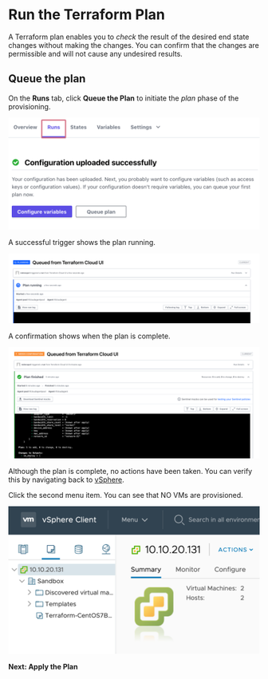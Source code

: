 # Run the Terraform Plan

A Terraform plan enables you to *check* the result of the desired end state changes without making the changes. You can confirm that the changes are permissible and will not cause any undesired results.

## Queue the plan

On the __Runs__ tab, click __Queue the Plan__ to initiate the *plan* phase of the provisioning.

![](https://github.com/kiskander/LC-hcloud-proposal/blob/main/08-intersight/intersight-02-ist-vm-automation/assets/images/ist13.png?raw=true)

A successful trigger shows the plan running.

![](https://github.com/kiskander/LC-hcloud-proposal/blob/main/08-intersight/intersight-02-ist-vm-automation/assets/images/ist14.png?raw=true)

A confirmation shows when the plan is complete.

![](https://github.com/kiskander/LC-hcloud-proposal/blob/main/08-intersight/intersight-02-ist-vm-automation/assets/images/ist15.png?raw=true)

Although the plan is complete, no actions have been taken. You can verify this by navigating back to [vSphere](http://10.10.20.131).

Click the second menu item. You can see that NO VMs are provisioned.

![](https://github.com/kiskander/LC-hcloud-proposal/blob/main/08-intersight/intersight-02-ist-vm-automation/assets/images/ist18.png?raw=true)

**Next: Apply the Plan**
